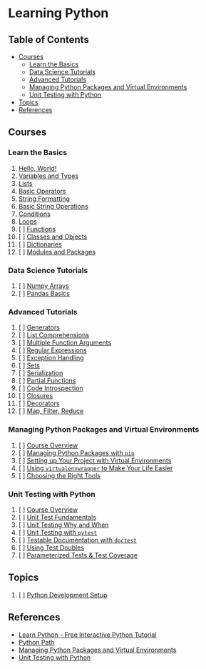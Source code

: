 # Learning Python

## Table of Contents

<!-- START doctoc generated TOC please keep comment here to allow auto update -->
<!-- DON'T EDIT THIS SECTION, INSTEAD RE-RUN doctoc TO UPDATE -->

- [Courses](#courses)
  - [Learn the Basics](#learn-the-basics)
  - [Data Science Tutorials](#data-science-tutorials)
  - [Advanced Tutorials](#advanced-tutorials)
  - [Managing Python Packages and Virtual Environments](#managing-python-packages-and-virtual-environments)
  - [Unit Testing with Python](#unit-testing-with-python)
- [Topics](#topics)
- [References](#references)

<!-- END doctoc generated TOC please keep comment here to allow auto update -->

## Courses

### Learn the Basics

1. [Hello, World!](learn-the-basics/hello-world/README.md)
1. [Variables and Types](learn-the-basics/variables-and-types/README.md)
1. [Lists](learn-the-basics/lists/README.md)
1. [Basic Operators](learn-the-basics/basic-operators/README.md)
1. [String Formatting](learn-the-basics/string-formatting/README.md)
1. [Basic String Operations](learn-the-basics/basic-string-operations/README.md)
1. [Conditions](learn-the-basics/conditions/README.md)
1. [Loops](learn-the-basics/loops/README.md)
1. [ ] [Functions](learn-the-basics/functions/README.md)
1. [ ] [Classes and Objects](learn-the-basics/classes-and-objects/README.md)
1. [ ] [Dictionaries](learn-the-basics/dictionaries/README.md)
1. [ ] [Modules and Packages](learn-the-basics/modules-and-packages/README.md)

### Data Science Tutorials

1. [ ] [Numpy Arrays](data-science-tutorials/numpy-arrays/README.md)
1. [ ] [Pandas Basics](data-science-tutorials/pandas-basics/README.md)

### Advanced Tutorials

1. [ ] [Generators](advanced-tutorials/generators/README.md)
1. [ ] [List Comprehensions](advanced-tutorials/list-comprehensions/README.md)
1. [ ] [Multiple Function Arguments](advanced-tutorials/multiple-function-arguments/README.md)
1. [ ] [Regular Expressions](advanced-tutorials/regular-expressions/README.md)
1. [ ] [Exception Handling](advanced-tutorials/exception-handling/README.md)
1. [ ] [Sets](advanced-tutorials/sets/README.md)
1. [ ] [Serialization](advanced-tutorials/serialization/README.md)
1. [ ] [Partial Functions](advanced-tutorials/partial-functions/README.md)
1. [ ] [Code Introspection](advanced-tutorials/code-introspection/README.md)
1. [ ] [Closures](advanced-tutorials/closures/README.md)
1. [ ] [Decorators](advanced-tutorials/decorators/README.md)
1. [ ] [Map, Filter, Reduce](advanced-tutorials/map-filter-reduce/README.md)

### Managing Python Packages and Virtual Environments

1. [ ] [Course Overview](README.md)
1. [ ] [Managing Python Packages with `pip`](README.md)
1. [ ] [Setting up Your Project with Virtual Environments](README.md)
1. [ ] [Using `virtualenvwrapper` to Make Your Life Easier](README.md)
1. [ ] [Choosing the Right Tools](README.md)

### Unit Testing with Python

1. [ ] [Course Overview](README.md)
1. [ ] [Unit Test Fundamentals](README.md)
1. [ ] [Unit Testing Why and When](README.md)
1. [ ] [Unit Testing with `pytest`](README.md)
1. [ ] [Testable Documentation with `doctest`](README.md)
1. [ ] [Using Test Doubles](README.md)
1. [ ] [Parameterized Tests & Test Coverage](README.md)

## Topics

1. [ ] [Python Development Setup](python-development-setup/README.md)

## References

- [Learn Python - Free Interactive Python Tutorial](https://www.learnpython.org)
- [Python Path](https://app.pluralsight.com/paths/skill/python)
- [Managing Python Packages and Virtual Environments](https://app.pluralsight.com/library/courses/managing-python-packages-virtual-environments/table-of-contents)
- [Unit Testing with Python](https://app.pluralsight.com/library/courses/using-unit-testing-python/table-of-contents)
